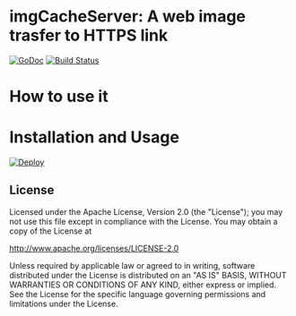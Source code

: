 imgCacheServer: A web image trasfer to HTTPS link
==============

 [![GoDoc](https://godoc.org/github.com/kkdai/imgCacherServer?status.svg)](https://godoc.org/github.com/kkdai/imgCacherServer)  [![Build Status](https://travis-ci.org/kkdai/imgCacherServer.svg?branch=master)](https://travis-ci.org/kkdai/imgCacherServer)



How to use it
=============


Installation and Usage
=============


[![Deploy](https://www.herokucdn.com/deploy/button.svg)](https://heroku.com/deploy)



License
---------------

Licensed under the Apache License, Version 2.0 (the "License");
you may not use this file except in compliance with the License.
You may obtain a copy of the License at

http://www.apache.org/licenses/LICENSE-2.0

Unless required by applicable law or agreed to in writing, software
distributed under the License is distributed on an "AS IS" BASIS,
WITHOUT WARRANTIES OR CONDITIONS OF ANY KIND, either express or implied.
See the License for the specific language governing permissions and
limitations under the License.

